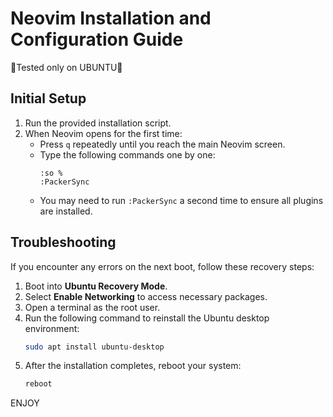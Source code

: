 # Neovim Installation and Configuration Guide

🚀Tested only on UBUNTU🚀

## Initial Setup

1. Run the provided installation script.
2. When Neovim opens for the first time:
   - Press `q` repeatedly until you reach the main Neovim screen.
   - Type the following commands one by one:
     ```vim
     :so %
     :PackerSync
     ```
   - You may need to run `:PackerSync` a second time to ensure all plugins are installed.

## Troubleshooting

If you encounter any errors on the next boot, follow these recovery steps:

1. Boot into **Ubuntu Recovery Mode**.
2. Select **Enable Networking** to access necessary packages.
3. Open a terminal as the root user.
4. Run the following command to reinstall the Ubuntu desktop environment:
   ```bash
   sudo apt install ubuntu-desktop
   ```
5. After the installation completes, reboot your system:
   ```bash
   reboot
   ```

ENJOY
